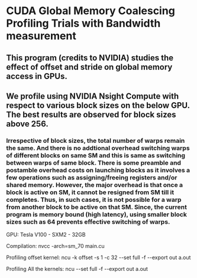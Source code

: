 # CUDA Global Memory Coalescing Profiling Trials with Bandwidth measurement

## This program (credits to NVIDIA) studies the effect of offset and stride on global memory access in GPUs.

## We profile using NVIDIA Nsight Compute with respect to various block sizes on the below GPU. The best results are observed for block sizes above 256.

### Irrespective of block sizes, the total number of warps remain the same. And there is no addtional overhead switching warps of different blocks on same SM and this is same as switching between warps of same block. There is some preamble and postamble overhead costs on launching blocks as it involves a few operations such as assigning/freeing registers and/or shared memory. However, the major overhead is that once a block is active on SM, it cannot be resigned from SM till it completes. Thus, in such cases, it is not possible for a warp from another block to be active on that SM. Since, the current program is memory bound (high latency), using smaller block sizes such as 64 prevents effective switching of warps. 

GPU: Tesla V100 - SXM2 - 32GB

Compilation: nvcc -arch=sm_70 main.cu

Profiling offset kernel: ncu -k offset -s 1 -c 32 --set full -f --export out a.out

Profiling All the kernels: ncu --set full -f --export out a.out